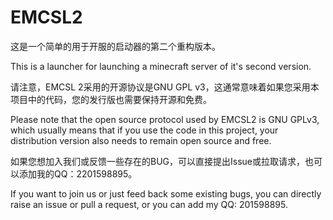 # EMCSL2

这是一个简单的用于开服的启动器的第二个重构版本。 

This is a launcher for launching a minecraft server of it's second version.

请注意，EMCSL 2采用的开源协议是GNU GPL v3，这通常意味着如果您采用本项目中的代码，您的发行版也需要保持开源和免费。

Please note that the open source protocol used by EMCSL2 is GNU GPLv3, which usually means that if you use the code in this project, your distribution version also needs to remain open source and free.

如果您想加入我们或反馈一些存在的BUG，可以直接提出Issue或拉取请求，也可以添加我的QQ：2201598895。

If you want to join us or just feed back some existing bugs, you can directly raise an issue or pull a request, or you can add my QQ: 201598895.
